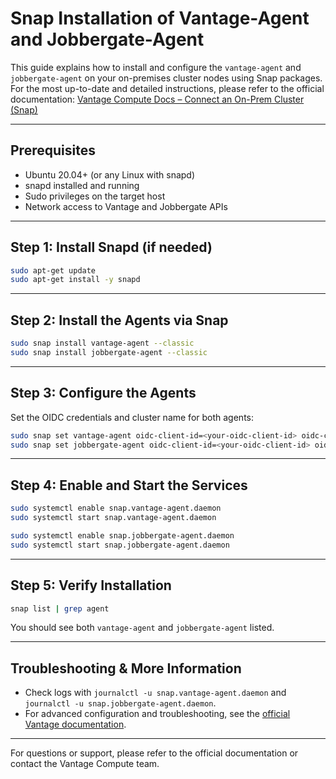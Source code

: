 # Snap Installation of Vantage-Agent and Jobbergate-Agent

This guide explains how to install and configure the `vantage-agent` and `jobbergate-agent` on your on-premises cluster nodes using Snap packages. For the most up-to-date and detailed instructions, please refer to the official documentation: [Vantage Compute Docs – Connect an On-Prem Cluster (Snap)](https://docs.vantagecompute.ai/docs/how-to-guides/getting-started/clusters/connect-an-on-prem-cluster#install-the-vantage-agent-snap)

---

## Prerequisites
- Ubuntu 20.04+ (or any Linux with snapd)
- snapd installed and running
- Sudo privileges on the target host
- Network access to Vantage and Jobbergate APIs

---

## Step 1: Install Snapd (if needed)

```bash
sudo apt-get update
sudo apt-get install -y snapd
```

---

## Step 2: Install the Agents via Snap

```bash
sudo snap install vantage-agent --classic
sudo snap install jobbergate-agent --classic
```

---

## Step 3: Configure the Agents

Set the OIDC credentials and cluster name for both agents:

```bash
sudo snap set vantage-agent oidc-client-id=<your-oidc-client-id> oidc-client-secret=<your-oidc-client-secret> cluster-name=<your-cluster-name>
sudo snap set jobbergate-agent oidc-client-id=<your-oidc-client-id> oidc-client-secret=<your-oidc-client-secret>
```

---

## Step 4: Enable and Start the Services

```bash
sudo systemctl enable snap.vantage-agent.daemon
sudo systemctl start snap.vantage-agent.daemon

sudo systemctl enable snap.jobbergate-agent.daemon
sudo systemctl start snap.jobbergate-agent.daemon
```

---

## Step 5: Verify Installation

```bash
snap list | grep agent
```
You should see both `vantage-agent` and `jobbergate-agent` listed.

---

## Troubleshooting & More Information
- Check logs with `journalctl -u snap.vantage-agent.daemon` and `journalctl -u snap.jobbergate-agent.daemon`.
- For advanced configuration and troubleshooting, see the [official Vantage documentation](https://docs.vantagecompute.ai/docs/how-to-guides/getting-started/clusters/connect-an-on-prem-cluster#install-the-vantage-agent-snap).

---

For questions or support, please refer to the official documentation or contact the Vantage Compute team.
